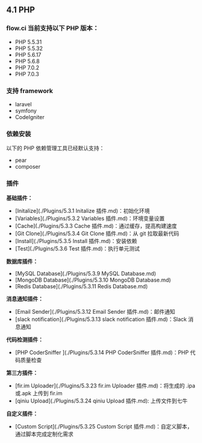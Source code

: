 ## 4.1 PHP

### flow.ci 当前支持以下 PHP 版本：

- PHP 5.5.31
- PHP 5.5.32
- PHP 5.6.17
- PHP 5.6.8
- PHP 7.0.2
- PHP 7.0.3

### 支持 framework

- laravel
- symfony
- CodeIgniter

### 依赖安装

以下的 PHP 依赖管理工具已经默认支持：

- pear
- composer

### 插件

<b>基础插件：</b>
- [Initalize](./Plugins/5.3.1 Initalize 插件.md)：初始化环境
- [Variables](./Plugins/5.3.2 Variables 插件.md)：环境变量设置
- [Cache](./Plugins/5.3.3 Cache 插件.md)：通过缓存，提高构建速度
- [Git Clone](./Plugins/5.3.4 Git Clone 插件.md)：从 git 拉取最新代码
- [Install](./Plugins/5.3.5 Install 插件.md)：安装依赖
- [Test](./Plugins/5.3.6  Test 插件.md)：执行单元测试

<b>数据库插件：</b>
- [MySQL Database](./Plugins/5.3.9 MySQL Database.md)
- [MongoDB Database](./Plugins/5.3.10 MongoDB Database.md)
- [Redis Database](./Plugins/5.3.11 Redis Database.md)

<b>消息通知插件：</b>
- [Email Sender](./Plugins/5.3.12 Email Sender 插件.md)：邮件通知
- [slack notification](./Plugins/5.3.13 slack notification 插件.md)：Slack 消息通知

<b>代码检测插件：</b>
- [PHP CoderSniffer ](./Plugins/5.3.14 PHP CoderSniffer 插件.md)：PHP 代码质量检查

<b>第三方插件：</b>
- [fir.im Uploader](./Plugins/5.3.23 fir.im Uploader 插件.md)：将生成的 .ipa 或.apk 上传到 fir.im
- [qiniu Upload](./Plugins/5.3.24 qiniu Upload 插件.md):  上传文件到七牛

<b>自定义插件：</b>
- [Custom Script](./Plugins/5.3.25 Custom Script 插件.md)：自定义脚本，通过脚本完成定制化需求
